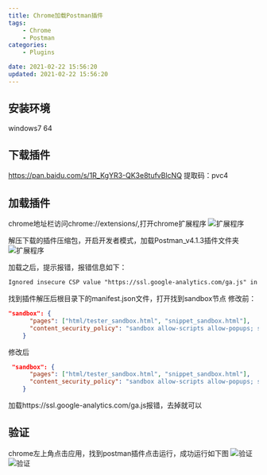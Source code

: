 ```yaml
---
title: Chrome加载Postman插件
tags: 
	- Chrome
	- Postman
categories: 
	- Plugins

date: 2021-02-22 15:56:20	
updated: 2021-02-22 15:56:20
---
```

## <span id="inline-blue">安装环境</span>
windows7 64

## <span id="inline-blue">下载插件</span>
https://pan.baidu.com/s/1R_KgYR3-QK3e8tufvBlcNQ
提取码：pvc4

## <span id="inline-blue">加载插件</span>
chrome地址栏访问chrome://extensions/,打开chrome扩展程序
![扩展程序](/images/chrome/chrome_2021_02_22_001.png)

解压下载的插件压缩包，开启开发者模式，加载Postman_v4.1.3插件文件夹
![扩展程序](/images/chrome/chrome_2021_02_22_002.png)

加载之后，提示报错，报错信息如下：
```html
Ignored insecure CSP value "https://ssl.google-analytics.com/ga.js" in directive 'script-src'.
```
找到插件解压后根目录下的manifest.json文件，打开找到sandbox节点
修改前：
```json
"sandbox": {
      "pages": ["html/tester_sandbox.html", "snippet_sandbox.html"],
      "content_security_policy": "sandbox allow-scripts allow-popups; script-src 'self' 'unsafe-inline' 'unsafe-eval' https://ssl.google-analytics.com/ga.js;"
    }
```
修改后
```json
 "sandbox": {
      "pages": ["html/tester_sandbox.html", "snippet_sandbox.html"],
      "content_security_policy": "sandbox allow-scripts allow-popups; script-src 'self' 'unsafe-inline' 'unsafe-eval' "
    }
```
加载https://ssl.google-analytics.com/ga.js报错，去掉就可以

## <span id="inline-blue">验证</span>
chrome左上角点击应用，找到postman插件点击运行，成功运行如下图
![验证](/images/chrome/chrome_2021_02_22_003.png)
![验证](/images/chrome/chrome_2021_02_22_004.png)

